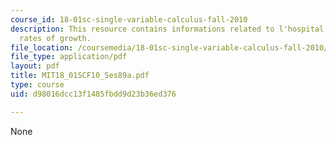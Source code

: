```yaml
---
course_id: 18-01sc-single-variable-calculus-fall-2010
description: This resource contains informations related to l'hospital's rule and
  rates of growth.
file_location: /coursemedia/18-01sc-single-variable-calculus-fall-2010/d98016dcc13f1485fbdd9d23b36ed376_MIT18_01SCF10_Ses89a.pdf
file_type: application/pdf
layout: pdf
title: MIT18_01SCF10_Ses89a.pdf
type: course
uid: d98016dcc13f1485fbdd9d23b36ed376

---
```

None